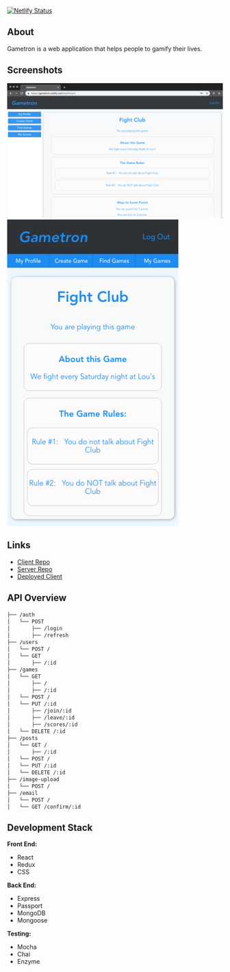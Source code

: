 [![Netlify Status](https://api.netlify.com/api/v1/badges/bbb9764f-a995-4807-a6a9-7b675f052c9f/deploy-status)](https://app.netlify.com/sites/gametron/deploys)




## About
  Gametron is a web application that helps people to gamify their lives. 

## Screenshots
<img src="screenshots/gametron.png" alt="sign in" width="800px" />
<br />
<img src="screenshots/gametronmob.png" alt="" width="400px" />


## Links
- [Client Repo](https://github.com/murdisto/gametron-client)
- [Server Repo](https://github.com/murdisto/gametron-server)
- [Deployed Client](https://gametron.netlify.com/)

## API Overview
```        
├── /auth
│   └── POST
│       ├── /login
│       ├── /refresh
├── /users
│   └── POST /
│   └── GET
│       ├── /:id
├── /games
│   └── GET
│       ├── /
│       ├── /:id
│   └── POST /
│   └── PUT /:id
│       ├── /join/:id
│       ├── /leave/:id
│       ├── /scores/:id
│   └── DELETE /:id
├── /posts
│   └── GET /
│       ├── /:id
│   └── POST /
│   └── PUT /:id
│   └── DELETE /:id
├── /image-upload
│   └── POST /
├── /email
│   └── POST /
│   └── GET /confirm/:id
``` 

## Development Stack
**Front End:**
  - React
  - Redux
  - CSS

**Back End:**
  - Express
  - Passport
  - MongoDB
  - Mongoose

**Testing:** 
  - Mocha
  - Chai
  - Enzyme



